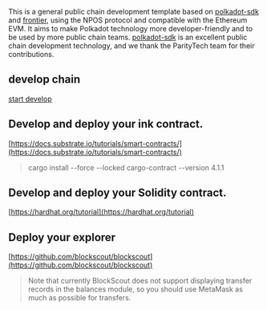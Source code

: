 
This is a general public chain development template based on [polkadot-sdk](https://github.com/paritytech/polkadot-sdk) and [frontier](https://github.com/polkadot-evm/frontier), using the NPOS protocol and compatible with the Ethereum EVM. It aims to make Polkadot technology more developer-friendly and to be used by more public chain teams.
[polkadot-sdk](https://github.com/paritytech/polkadot-sdk) is an excellent public chain development technology, and we thank the ParityTech team for their contributions.

## develop chain
[start develop](./docs/start-develop.md)

## Develop and deploy your ink contract.
[https://docs.substrate.io/tutorials/smart-contracts/](https://docs.substrate.io/tutorials/smart-contracts/)

> cargo install --force --locked cargo-contract --version 4.1.1
## Develop and deploy your Solidity contract.
[https://hardhat.org/tutorial](https://hardhat.org/tutorial)

## Deploy your explorer
[https://github.com/blockscout/blockscout](https://github.com/blockscout/blockscout)
> Note that currently BlockScout does not support displaying transfer records in the balances module, so you should use MetaMask as much as possible for transfers.


